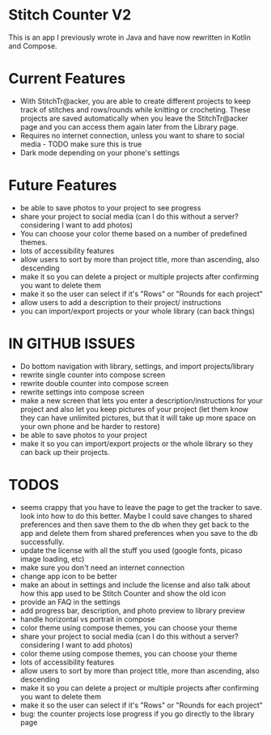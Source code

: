 # Stitch Counter V2
This is an app I previously wrote in Java and have now rewritten in Kotlin and Compose.

# Current Features
- With StitchTr@acker, you are able to create different projects to keep track of stitches and rows/rounds while knitting or crocheting. These projects are saved automatically when you leave the StitchTr@acker page and you can access them again later from the Library page.
- Requires no internet connection, unless you want to share to social media - TODO make sure this is true
- Dark mode depending on your phone's settings

# Future Features
- be able to save photos to your project to see progress
- share your project to social media (can I do this without a server? considering I want to add photos)
- You can choose your color theme based on a number of predefined themes.
- lots of accessibility features
- allow users to sort by more than project title, more than ascending, also descending
- make it so you can delete a project or multiple projects after confirming you want to delete them
- make it so the user can select if it's "Rows" or "Rounds for each project"
- allow users to add a description to their project/ instructions
- you can import/export projects or your whole library (can back things)


# IN GITHUB ISSUES
- Do bottom navigation with library, settings, and import projects/library
- rewrite single counter into compose screen
- rewrite double counter into compose screen
- rewrite settings into compose screen
- make a new screen that lets you enter a description/instructions for your project and also let you keep pictures of your project (let them know they can have unlimited pictures, but that it will take up more space on your own phone and be harder to restore)
- be able to save photos to your project
- make it so you can import/export projects or the whole library so they can back up their projects.

# TODOS
- seems crappy that you have to leave the page to get the tracker to save. look into how to do this better. Maybe I could save changes to shared preferences and then save them to the db when they get back to the app and delete them from shared preferences when you save to the db successfully.
- update the license with all the stuff you used (google fonts, picaso image loading, etc)
- make sure you don't need an internet connection
- change app icon to be better
- make an about in settings and include the license and also talk about how this app used to be Stitch Counter and show the old icon
- provide an FAQ in the settings
- add progress bar, description, and photo preview to library preview
- handle horizontal vs portrait in compose
- color theme using compose themes, you can choose your theme
- share your project to social media (can I do this without a server? considering I want to add photos)
- color theme using compose themes, you can choose your theme
- lots of accessibility features
- allow users to sort by more than project title, more than ascending, also descending
- make it so you can delete a project or multiple projects after confirming you want to delete them
- make it so the user can select if it's "Rows" or "Rounds for each project"
- bug: the counter projects lose progress if you go directly to the library page
